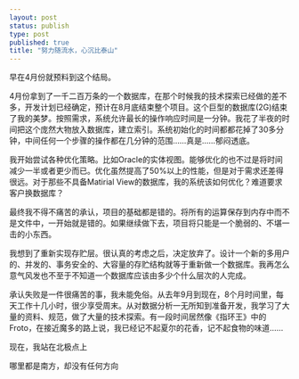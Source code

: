 ```yaml
--- 
layout: post
status: publish
type: post
published: true
title: "努力随流水，心沉比泰山"
---
```

<p>早在4月份就预料到这个结局。</p>
<p>4月份拿到了一千二百万条的一个数据库，在那个时候我的技术探索已经做的差不多，开发计划已经确定，预计在8月底结束整个项目。这个巨型的数据库(2G)结束了我的美梦。按照需求，系统允许最长的操作响应时间是一分钟。我花了半夜的时间把这个庞然大物放入数据库，建立索引。系统初始化的时间都都花掉了30多分钟，中间任何一个步骤的操作都在几分钟的范围&#8230;&#8230;真是&#8230;&#8230;郁闷透底。</p>
<p>我开始尝试各种优化策略。比如Oracle的实体视图。能够优化的也不过是将时间减少一半或者更少而已。优化虽然提高了50%以上的性能，但是对于需求还差得很远。对于那些不具备Matirial View的数据库，我的系统该如何优化？难道要求客户换数据库？</p>
<p>最终我不得不痛苦的承认，项目的基础都是错的。将所有的运算保存到内存中而不是文件中，一开始就是错的。如果继续做下去，项目将只能是一个脆弱的、不堪一击的小东西。</p>
<p>我想到了重新实现存贮层。很认真的考虑之后，决定放弃了。设计一个新的多用户的、并发的、事务安全的、大容量的存贮结构就等于重新做一个数据库。我再怎么意气风发也不至于不知道一个数据库应该由多少个什么层次的人完成。</p>
<p>承认失败是一件很痛苦的事，我未能免俗。从去年9月到现在，8个月时间里，每天工作十几小时，很少享受周末。从对数据分析一无所知到准备开发，我学习了大量的资料、规范，做了大量的技术探索。有一段时间居然像《指环王》中的Froto，在接近魔多的路上说，我已经记不起夏尔的花香，记不起食物的味道&#8230;&#8230;</p>
<p>现在，我站在北极点上</p>
<p>哪里都是南方，却没有任何方向</p>

